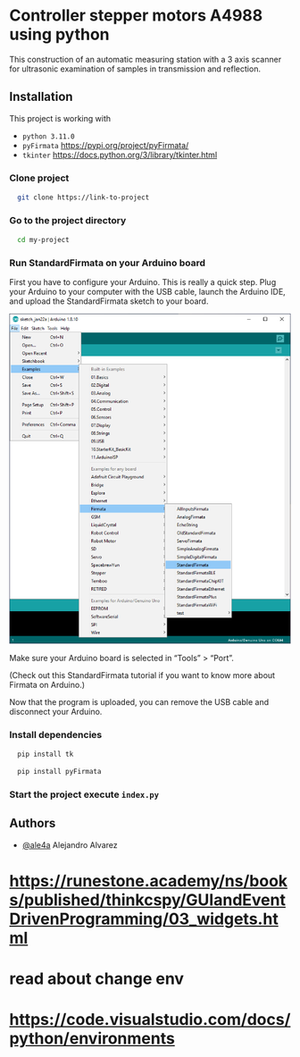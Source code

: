 # Controller stepper motors A4988 using python
This construction of an automatic measuring station with a 3 axis scanner for ultrasonic examination of samples in transmission and reflection.


## Installation

This project is working with 
- `python 3.11.0`
- `pyFirmata` https://pypi.org/project/pyFirmata/
- `tkinter` https://docs.python.org/3/library/tkinter.html

### Clone project

```bash
  git clone https://link-to-project
```

### Go to the project directory

```bash
  cd my-project
```

### Run StandardFirmata on your Arduino board

First you have to configure your Arduino. This is really a quick step.
Plug your Arduino to your computer with the USB cable, launch the Arduino IDE, and upload the StandardFirmata sketch to your board.

![Alt text](img/01_docs.png "Title")

Make sure your Arduino board is selected in “Tools” > “Port”.

(Check out this StandardFirmata tutorial if you want to know more about Firmata on Arduino.)

Now that the program is uploaded, you can remove the USB cable and disconnect your Arduino.


### Install dependencies

```bash
  pip install tk
```

```bash
  pip install pyFirmata
```

### Start the project execute `index.py`


## Authors

- [@ale4a](https://www.github.com/ale4a) Alejandro Alvarez


# https://runestone.academy/ns/books/published/thinkcspy/GUIandEventDrivenProgramming/03_widgets.html
# read about change env
# https://code.visualstudio.com/docs/python/environments